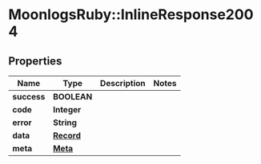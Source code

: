 # MoonlogsRuby::InlineResponse2004

## Properties
Name | Type | Description | Notes
------------ | ------------- | ------------- | -------------
**success** | **BOOLEAN** |  | 
**code** | **Integer** |  | 
**error** | **String** |  | 
**data** | [**Record**](Record.md) |  | 
**meta** | [**Meta**](Meta.md) |  | 

